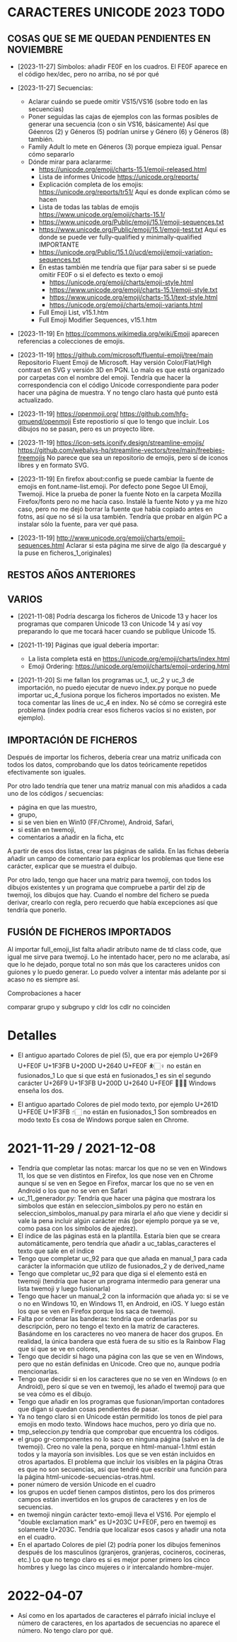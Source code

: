 # CARACTERES UNICODE 2023 TODO

## COSAS QUE SE ME QUEDAN PENDIENTES EN NOVIEMBRE

- [2023-11-27] Símbolos: añadir FE0F en los cuadros. El FE0F aparece en el código hex/dec, pero no arriba, no sé por qué
- [2023-11-27] Secuencias:
    - Aclarar cuándo se puede omitir VS15/VS16 (sobre todo en las secuencias)
    - Poner seguidas las cajas de ejemplos con las formas posibles de generar una secuencia (con o sin VS16, básicamente) Así que Géenros (2) y Géneros (5) podrían unirse y Género (6) y Géneros (8) también.
    - Family Adult lo mete en Géneros (3) porque empieza igual. Pensar cómo separarlo
    - Dónde mirar para aclararme:
        - https://unicode.org/emoji/charts-15.1/emoji-released.html
        - Lista de informes Unicode https://unicode.org/reports/
        - Explicación completa de los emojis: https://unicode.org/reports/tr51/ Aquí es donde explican cómo se hacen
        - Lista de todas las tablas de emojis https://www.unicode.org/emoji/charts-15.1/
        - https://www.unicode.org/Public/emoji/15.1/emoji-sequences.txt
        - https://www.unicode.org/Public/emoji/15.1/emoji-test.txt Aquí es donde se puede ver fully-qualified y minimally-qualified IMPORTANTE
        - https://unicode.org/Public/15.1.0/ucd/emoji/emoji-variation-sequences.txt
        - En estas también me tendría que fijar para saber si se puede omitir FE0F o si el defecto es texto o emoji
            - https://unicode.org/emoji/charts/emoji-style.html
            - https://www.unicode.org/emoji/charts-15.1/emoji-style.txt
            - https://www.unicode.org/emoji/charts-15.1/text-style.html
            - https://unicode.org/emoji/charts/emoji-variants.html
        - Full Emoji List, v15.1.htm
        - Full Emoji Modifier Sequences, v15.1.htm

- [2023-11-19] En https://commons.wikimedia.org/wiki/Emoji aparecen referencias a colecciones de emojis.
- [2023-11-19] https://github.com/microsoft/fluentui-emoji/tree/main Repositorio Fluent Emoji de Microsoft. Hay versión Color/Flat/HIgh contrast en SVG y versión 3D en PGN. Lo malo es que está organizado por carpetas con el nombre del emoji. Tendría que hacer la correspondencia con el código Unicode correspondiente para poder hacer una página de muestra. Y no tengo claro hasta qué punto está actualizado.
- [2023-11-19] https://openmoji.org/ https://github.com/hfg-gmuend/openmoji Este repostiorio sí que lo tengo que incluir. Los dibujos no se pasan, pero es un proyecto libre.
- [2023-11-19] https://icon-sets.iconify.design/streamline-emojis/ https://github.com/webalys-hq/streamline-vectors/tree/main/freebies-freemojis No parece que sea un repositorio de emojis, pero sí de iconos libres y en formato SVG.
- [2023-11-19] En firefox about:config se puede cambiar la fuente de emojis en font.name-list.emoji. Por defecto pone Segoe UI Emoji, Twemoji. Hice la prueba de poner la fuente Noto en la carpeta Mozilla Firefox/fonts pero no me hacía caso. Instalé la fuente Noto y ya me hizo caso, pero no me dejó borrar la fuente que había copiado antes en fotns, así que no sé si la usa también. Tendría que probar en algún PC a instalar sólo la fuente, para ver qué pasa.
- [2023-11-19] http://www.unicode.org/emoji/charts/emoji-sequences.html Aclarar si esta página me sirve de algo (la descargué y la puse en ficheros_1_originales)

## RESTOS AÑOS ANTERIORES

## VARIOS

- [2021-11-08] Podría descarga los ficheros de Unicode 13 y hacer los programas que comparen Unicode 13 con Unicode 14 y así voy preparando lo que me tocará hacer cuando se publique Unicode 15.

- [2021-11-19] Páginas que igual debería importar:
  - La lista completa está en https://unicode.org/emoji/charts/index.html
  - Emoji Ordering: https://unicode.org/emoji/charts/emoji-ordering.html

- [2021-11-20] Si me fallan los programas uc_1, uc_2 y uc_3 de importación, no puedo ejecutar de nuevo index.py porque no puede importar uc_4_fusiona porque los ficheros importados no existen. Me toca comentar las línes de uc_4 en index. No sé cómo se corregirá este problema (index podría crear esos ficheros vacíos si no existen, por ejemplo).

## IMPORTACIÓN DE FICHEROS

Después de importar los ficheros, debería crear una matriz unificada con todos los datos, comprobando que los datos teóricamente repetidos efectivamente son iguales.

Por otro lado tendría que tener una matriz manual con mis añadidos a cada uno de los códigos / secuencias:
- página en que las muestro,
- grupo,
- si se ven bien en Win10 (FF/Chrome), Android, Safari,
- si están en twemoji,
- comentarios a añadir en la ficha, etc

A partir de esos dos listas, crear las páginas de salida. En las fichas debería añadir un campo de comentario para explicar los problemas que tiene ese carácter, explicar que se muestra el duibujo.

Por otro lado, tengo que hacer una matriz para twemoji, con todos los dibujos existentes y un programa que compruebe a partir del zip de twemoji, los dibujos que hay.
Cuando el nombre del fichero se pueda derivar, crearlo con regla, pero recuerdo que había excepciones así que tendría que ponerlo.

## FUSIÓN DE FICHEROS IMPORTADOS

Al importar full_emoji_list falta añadir atributo name de td class code, que igual me sirve para twemoji.
Lo he intentado hacer, pero no me aclaraba, así que lo he dejado, porque total no son más que los caracteres unidos con guiones y lo puedo generar. Lo puedo volver a intentar más adelante por si acaso no es siempre así.

Comprobaciones a hacer

comparar grupo y subgrupo y cldr
los cdlr no coinciden

# Detalles

- El antiguo apartado Colores de piel (5), que era por ejemplo
U+26F9 U+FE0F U+1F3FB U+200D U+2640 U+FE0F &#x26f9;&#xfe0f;&#x1f3fb;&#x200d;&#x2640;&#xfe0f;
no están en fusionados_1
Lo que si que está en fusionados_1 es sin el segundo carácter
U+26F9 U+1F3FB U+200D U+2640 U+FE0F &#x26f9;&#x1f3fb;&#x200d;&#x2640;&#xfe0f;
Windows enseña los dos.

- El antiguo apartado Colores de piel modo texto, por ejemplo
U+261D U+FE0E U+1F3FB  &#x261d;&#xfe0e;&#x1f3fb;
no están en fusionados_1
Son sombreados en modo texto
Es cosa de Windows porque salen en Chrome.

# 2021-11-29 / 2021-12-08
- Tendría que completar las notas: marcar los que no se ven en Windows 11, los que se ven distintos en Firefox, los que nose ven en Chrome aunque sí se ven en Segoe en Firefox, marcar los que no se ven en Android o los que no se ven en Safari
- uc_11_generador.py: Tendría que hacer una página que mostrara los simbolos que están en seleccion_simbolos.py pero no están en seleccion_simbolos_manual.py para mirarla el año que viene y decidir si vale la pena incluir algún carácter más (por ejemplo porque ya se ve, como pasa con los símbolos de ajedrez).
- El índice de las páginas está en la plantilla. Estaría bien que se creara automáticamente, pero tendría que añadir a uc_tablas_caracteres el texto que sale en el índice
- Tengo que completar uc_92 para que que añada en manual_1 para cada carácter la información que utilizo de fusionados_2 y de derived_name
- Tengo que completar uc_92 para que diga si el elemento está en twemoji (tendría que hacer un programa intermedio para generar una lista twemoji y luego fusionarla)
- Tengo que hacer un manual_2 con la información que añada yo: si se ve o no en Windows 10, en Windows 11, en Android, en iOS. Y luego están los que se ven en Firefox porque los saca de twemoji.
- Falta por ordenar las banderas: tendría que ordenarlas por su descripción, pero no tengo el texto en la matriz de caracteres. Basándome en los caracteres no veo manera de hacer dos grupos. En realidad, la única bandera que está fuera de su sitio es la Rainbow Flag que sí que se ve en colores,
- Tengo que decidir si hago una página con las que se ven en Windows, pero que no están definidas en Unicode. Creo que no, aunque podría mencionarlas.
- Tengo que decidir si en los caracteres que no se ven en Windows (o en Android), pero sí que se ven en twemoji, les añado el twemoji para que se vea cómo es el dibujo.
- Tengo que añadir en los programas que fusionan/importan contadores que digan si quedan cosas pendientes de pasar.
- Ya no tengo claro si en Unicode están permitido los tonos de piel para emojis en modo texto. Windows hace muchos, pero yo diría que no.
- tmp_seleccion.py tendría que comprobar que encuentra los códigos.
- el grupo gr-componentes no lo saco en ninguna página (salvo en la de twemoji). Creo no vale la pena, porque en html-manual-1.html están todos y la mayoría son invisibles. Los que se ven están incluidos en otros apartados. El problema que incluir los visibles en la página Otras es que no son secuencias, así que tendré que escribir una función para la página html-unicode-secuencias-otras.html.
- poner número de versión Unicode en el cuadro
- los grupos en ucdef tienen campos distintos, pero los dos primeros campos están invertidos en los grupos de caracteres y en los de secuencias.
- en twemoji ningún carácter texto-emoji lleva el VS16. Por ejemplo el "double exclamation mark" es U+203C U+FE0F, pero en twemoji es solamente U+203C. Tendría que localizar esos casos y añadir una nota en el cuadro.
- En el apartado Colores de piel (2) podría poner los dibujos femeninos después de los masculinos (granjeros, granjeras, cocineros, cocineras, etc.) Lo que no tengo claro es si es mejor poner primero los cinco hombres y luego las cinco mujeres o ir intercalando hombre-mujer.

# 2022-04-07
- Así como en los apartados de caracteres el párrafo inicial incluye el número de caracteres, en los apartados de secuencias no aparece el número. No tengo claro por qué.

